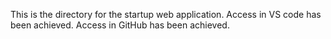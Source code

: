 This is the directory for the startup web application.
Access in VS code has been achieved.
Access in GitHub has been achieved.
